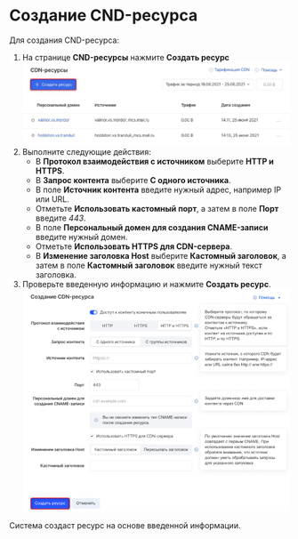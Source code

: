 # Создание CND-ресурса #
Для создания CND-ресурса:
1. На странице **CND-ресурсы** нажмите **Создать ресурс**
![](Picture1.png "Создать ресурс")
2. Выполните следующие действия:
    - В **Протокол взаимодействия с источником** выберите **HTTP и HTTPS**.
    - В **Запрос контента** выберите **С одного источника**.
    - В поле **Источник контента** введите нужный адрес, например IP или URL.
    - Отметьте **Использовать кастомный порт**, а затем в поле **Порт** введите *443*.
    - В поле **Персональный домен для создания CNAME-записи** введите нужный домен.
    - Отметьте **Использовать HTTPS для CDN-сервера**.
    - В **Изменение заголовка Host** выберите **Кастомный заголовок**, а затем в поле **Кастомный заголовок** введите нужный текст заголовка.
3. Проверьте введенную информацию и нажмите **Создать ресурс**.
![](Picture2.png "Создать ресурс")

Система создаст ресурс на основе введенной информации.
